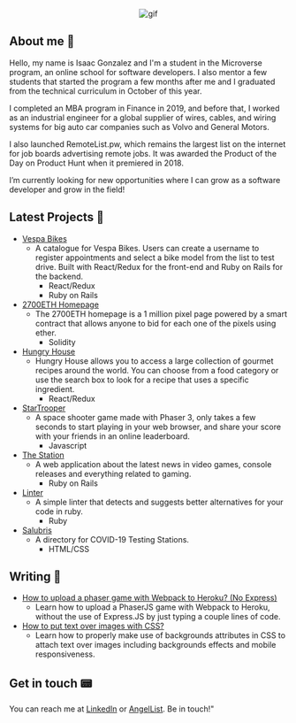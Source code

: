 <p align="center">
  <img src="https://media3.giphy.com/media/ggWVP9U8J7q3akzXsk/giphy.gif" alt="gif">
  </p>

  
## About me 📇
  
Hello, my name is Isaac Gonzalez and I'm a student in the Microverse program, an online school for software developers. I also mentor a few students that started the program a few months after me and I graduated from the technical curriculum in October of this year.

I completed an MBA program in Finance in 2019, and before that, I worked as an industrial engineer for a global supplier of wires, cables, and wiring systems for big auto car companies such as Volvo and General Motors.

I also launched RemoteList.pw, which remains the largest list on the internet for job boards advertising remote jobs. It was awarded the Product of the Day on Product Hunt when it premiered in 2018.

I’m currently looking for new opportunities where I can grow as a software developer and grow in the field!

## Latest Projects 🔭
* [Vespa Bikes](https://github.com/idgm5/appointment)
   - A catalogue for Vespa Bikes. Users can create a username to register appointments and select a bike model from the list to test drive. Built with React/Redux for the front-end and Ruby on Rails for the backend.
      - React/Redux
      - Ruby on Rails
* [2700ETH Homepage](https://github.com/idgm5/2700eth-page)
   - The 2700ETH homepage is a 1 million pixel page powered by a smart contract that allows anyone to bid for each one of the pixels using ether.
      - Solidity
* [Hungry House](https://github.com/idgm5/catalogue)
   - Hungry House allows you to access a large collection of gourmet recipes around the world. You can choose from a food category or use the search box to look for a recipe that uses a specific ingredient.
      - React/Redux
* [StarTrooper](https://github.com/idgm5/shootergame)
   - A space shooter game made with Phaser 3, only takes a few seconds to start playing in your web browser, and share your score with your friends in an online leaderboard.
      - Javascript
* [The Station](https://github.com/idgm5/lifestyle)
   - A web application about the latest news in video games, console releases and everything related to gaming.
      - Ruby on Rails
* [Linter](https://github.com/idgm5/linter)
   - A simple linter that detects and suggests better alternatives for your code in ruby.
      - Ruby
* [Salubris](https://github.com/idgm5/directory)
   - A directory for COVID-19 Testing Stations.
      - HTML/CSS

## Writing 📝
* [How to upload a phaser game with Webpack to Heroku? (No Express)](https://levelup.gitconnected.com/how-to-upload-a-phaser-game-with-webpack-to-heroku-no-express-e083ab741dc3)
   - Learn how to upload a PhaserJS game with Webpack to Heroku, without the use of Express.JS by just typing a couple lines of code.
* [How to put text over images with CSS?](https://levelup.gitconnected.com/how-to-put-text-over-images-with-css-596ab68c0b0b)
   - Learn how to properly make use of backgrounds attributes in CSS to attach text over images including backgrounds effects and mobile responsiveness.

## Get in touch 📟
You can reach me at [LinkedIn](https://www.linkedin.com/in/isaacmunguia/) or [AngelList](https://angel.co/u/idgm). Be in touch!"

<!--
**idgm5/idgm5** is a ✨ _special_ ✨ repository because its `README.md` (this file) appears on your GitHub profile.

Here are some ideas to get you started:

- 🔭 I’m currently working on ...
- 🌱 I’m currently learning ...
- 👯 I’m looking to collaborate on ...
- 🤔 I’m looking for help with ...
- 💬 Ask me about ...
- 📫 How to reach me: ...
- 😄 Pronouns: ...
- ⚡ Fun fact: ...
-->
